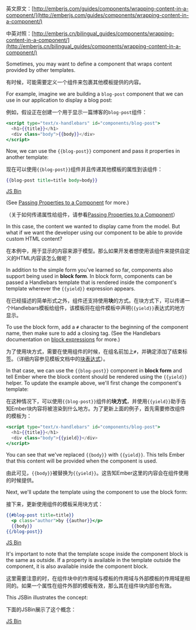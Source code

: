 英文原文：[http://emberjs.com/guides/components/wrapping-content-in-a-component/](http://emberjs.com/guides/components/wrapping-content-in-a-component/)

中英对照：[http://emberjs.cn/bilingual_guides/components/wrapping-content-in-a-component/](http://emberjs.cn/bilingual_guides/components/wrapping-content-in-a-component/)

Sometimes, you may want to define a component that wraps content
provided by other templates.

有时候，可能需要定义一个组件来包裹其他模板提供的内容。

For example, imagine we are building a `blog-post` component that we can
use in our application to display a blog post:

例如，假设正在创建一个用于显示一篇博客的`blog-post`组件：

```handlebars
<script type="text/x-handlebars" id="components/blog-post">
  <h1>{{title}}</h1>
  <div class="body">{{body}}</div>
</script>
```

Now, we can use the `{{blog-post}}` component and pass it properties
in another template:

现在可以使用`{{blog-post}}`组件并且传递其他模板的属性到该组件：

```handlebars
{{blog-post title=title body=body}}
```

<a class="jsbin-embed" href="http://jsbin.com/obogub/1/embed?live">JS Bin</a><script src="http://static.jsbin.com/js/embed.js"></script>

(See [Passing Properties to a Component](/guides/components/passing-proprties-to-a-component/) for more.)

（关于如何传递属性给组件，请参看[Passing Properties to a Component](/guides/components/passing-proprties-to-a-component/)）

In this case, the content we wanted to display came from the model. But
what if we want the developer using our component to be able to provide custom
HTML content?

在本例中，用于显示的内容来源于模型。那么如果开发者想使用该组件来提供自定义的HTML内容该怎么做呢？

In addition to the simple form you've learned so far, components also
support being used in **block form**. In block form, components can be
passed a Handlebars template that is rendered inside the component's
template wherever the `{{yield}}` expression appears.

在已经描述的简单形式之外，组件还支持使用**块**的方式。在块方式下，可以传递一个Handlebars模板给组件，该模板将在组件模板中声明`{{yield}}`表达式的地方显示。

To use the block form, add a `#` character to the
beginning of the component name, then make sure to add a closing tag.
(See the Handlebars documentation on [block expressions](http://handlebarsjs.com/#block-expressions) for more.)

为了使用块方式，需要在使用组件的时候，在组名前加上`#`，并确定添加了结束标签。（详细内容参见模板文档中的[块表达式](http://handlebarsjs.com/#block-expressions)）。

In that case, we can use the `{{blog-post}}` component in **block form**
and tell Ember where the block content should be rendered using the
`{{yield}}` helper. To update the example above, we'll first change the component's
template:

在这种情况下，可以使用`{{blog-post}}`组件的**块方式**，并使用`{{yield}}`助手告知Ember块内容将被渲染到什么地方。为了更新上面的例子，首先需要修改组件的模板为：

```handlebars
<script type="text/x-handlebars" id="components/blog-post">
  <h1>{{title}}</h1>
  <div class="body">{{yield}}</div>
</script>
```

You can see that we've replaced `{{body}}` with `{{yield}}`. This tells
Ember that this content will be provided when the component is used.

由此可见，`{{body}}`被替换为`{{yield}}`。这告知Ember这里的内容会在组件使用的时候提供。

Next, we'll update the template using the component to use the block
form:

接下来，更新使用组件的模板采用块方式：

```handlebars
{{#blog-post title=title}}
  <p class="author">by {{author}}</p>
  {{body}}
{{/blog-post}} 
```

<a class="jsbin-embed" href="http://jsbin.com/osulic/1/embed?live">JS Bin</a><script src="http://static.jsbin.com/js/embed.js"></script>

It's important to note that the template scope inside the component
block is the same as outside. If a property is available in the template
outside the component, it is also available inside the component block.

这里需要注意的时，在组件块中的作用域与模板的作用域与外部模板的作用域是相同的。如果一个属性在组件外部的模板有效，那么其在组件块内部也有效。

This JSBin illustrates the concept:

下面的JSBin展示了这个概念：

<a class="jsbin-embed" href="http://jsbin.com/iqocuf/1/embed?live">JS Bin</a><script src="http://static.jsbin.com/js/embed.js"></script>
